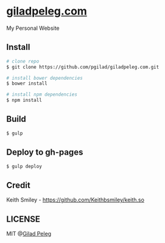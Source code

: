 # [giladpeleg.com](http://giladpeleg.com)

My Personal Website

## Install

```sh
# clone repo
$ git clone https://github.com/pgilad/giladpeleg.com.git

# install bower dependencies
$ bower install

# install npm dependencies
$ npm install
```

## Build

```sh
$ gulp
```

## Deploy to gh-pages

```sh
$ gulp deploy
```

## Credit

Keith Smiley - https://github.com/Keithbsmiley/keith.so

## LICENSE

MIT @[Gilad Peleg](http://giladpeleg.com)
